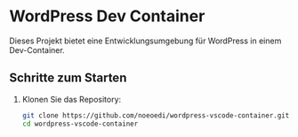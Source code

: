# WordPress Dev Container

Dieses Projekt bietet eine Entwicklungsumgebung für WordPress in einem Dev-Container.

## Schritte zum Starten

1. Klonen Sie das Repository:
   ```bash
   git clone https://github.com/noeoedi/wordpress-vscode-container.git
   cd wordpress-vscode-container
